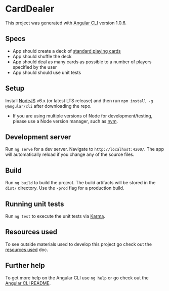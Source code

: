 # CardDealer

This project was generated with [Angular CLI](https://github.com/angular/angular-cli) version 1.0.6.

## Specs
* App should create a deck of [standard playing cards](https://en.wikipedia.org/wiki/Standard_52-card_deck)
* App should shuffle the deck
* App should deal as many cards as possible to a number of players specified by the user
* App should should use unit tests

## Setup
Install [NodeJS](https://nodejs.org/en/download/releases/) v6.x (or latest LTS release) and then run `npm install -g @angular/cli` after downloading the repo.
  * If you are using multiple versions of Node for development/testing, please use a Node version manager, such as [nvm](https://github.com/creationix/nvm).


## Development server

Run `ng serve` for a dev server. Navigate to `http://localhost:4200/`. The app will automatically reload if you change any of the source files.

## Build

Run `ng build` to build the project. The build artifacts will be stored in the `dist/` directory. Use the `-prod` flag for a production build.

## Running unit tests

Run `ng test` to execute the unit tests via [Karma](https://karma-runner.github.io).

## Resources used

To see outside materials used to develop this project go check out the [resources used](./resources-used.md) doc.

## Further help

To get more help on the Angular CLI use `ng help` or go check out the [Angular CLI README](https://github.com/angular/angular-cli/blob/master/README.md).
